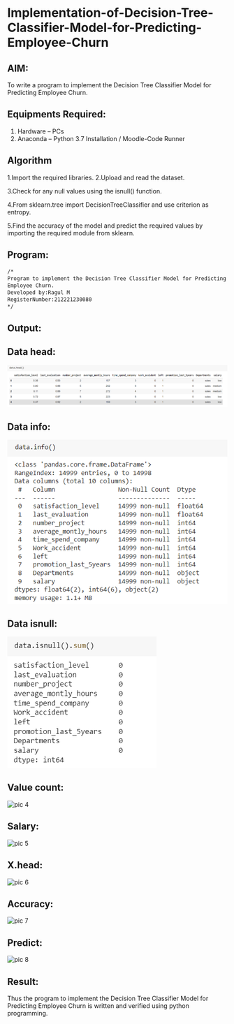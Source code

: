 # Implementation-of-Decision-Tree-Classifier-Model-for-Predicting-Employee-Churn

## AIM:
To write a program to implement the Decision Tree Classifier Model for Predicting Employee Churn.

## Equipments Required:
1. Hardware – PCs
2. Anaconda – Python 3.7 Installation / Moodle-Code Runner

## Algorithm
1.Import the required libraries.
2.Upload and read the dataset.

3.Check for any null values using the isnull() function.

4.From sklearn.tree import DecisionTreeClassifier and use criterion as entropy.

5.Find the accuracy of the model and predict the required values by importing the required module from sklearn. 

## Program:
```
/*
Program to implement the Decision Tree Classifier Model for Predicting Employee Churn.
Developed by:Ragul M 
RegisterNumber:212221230080  
*/
```

## Output:
## Data head:
![pic 1](https://github.com/ragulmani936/Implementation-of-Decision-Tree-Classifier-Model-for-Predicting-Employee-Churn/blob/main/data%20head.png)
## Data info:
![pic 2](https://github.com/ragulmani936/Implementation-of-Decision-Tree-Classifier-Model-for-Predicting-Employee-Churn/blob/main/data%20info.png)
## Data isnull:
![pic 3](https://github.com/ragulmani936/Implementation-of-Decision-Tree-Classifier-Model-for-Predicting-Employee-Churn/blob/main/data%20isnull.png)
## Value count:
![pic 4]()
## Salary:
![pic 5]()
## X.head:
![pic 6]()
## Accuracy:
![pic 7]()
## Predict:
![pic 8]()
## Result:
Thus the program to implement the  Decision Tree Classifier Model for Predicting Employee Churn is written and verified using python programming.
